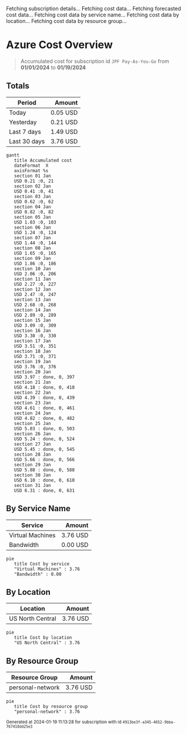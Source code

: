 Fetching subscription details...
Fetching cost data...
Fetching forecasted cost data...
Fetching cost data by service name...
Fetching cost data by location...
Fetching cost data by resource group...
# Azure Cost Overview

> Accumulated cost for subscription id `JPF Pay-As-You-Go` from **01/01/2024** to **01/19/2024**

## Totals

|Period|Amount|
|---|---:|
|Today|0.05 USD|
|Yesterday|0.21 USD|
|Last 7 days|1.49 USD|
|Last 30 days|3.76 USD|

```mermaid
gantt
   title Accumulated cost
   dateFormat  X
   axisFormat %s
   section 01 Jan
   USD 0.21 :0, 21
   section 02 Jan
   USD 0.41 :0, 41
   section 03 Jan
   USD 0.62 :0, 62
   section 04 Jan
   USD 0.82 :0, 82
   section 05 Jan
   USD 1.03 :0, 103
   section 06 Jan
   USD 1.24 :0, 124
   section 07 Jan
   USD 1.44 :0, 144
   section 08 Jan
   USD 1.65 :0, 165
   section 09 Jan
   USD 1.86 :0, 186
   section 10 Jan
   USD 2.06 :0, 206
   section 11 Jan
   USD 2.27 :0, 227
   section 12 Jan
   USD 2.47 :0, 247
   section 13 Jan
   USD 2.68 :0, 268
   section 14 Jan
   USD 2.89 :0, 289
   section 15 Jan
   USD 3.09 :0, 309
   section 16 Jan
   USD 3.30 :0, 330
   section 17 Jan
   USD 3.51 :0, 351
   section 18 Jan
   USD 3.71 :0, 371
   section 19 Jan
   USD 3.76 :0, 376
   section 20 Jan
   USD 3.97 : done, 0, 397
   section 21 Jan
   USD 4.18 : done, 0, 418
   section 22 Jan
   USD 4.39 : done, 0, 439
   section 23 Jan
   USD 4.61 : done, 0, 461
   section 24 Jan
   USD 4.82 : done, 0, 482
   section 25 Jan
   USD 5.03 : done, 0, 503
   section 26 Jan
   USD 5.24 : done, 0, 524
   section 27 Jan
   USD 5.45 : done, 0, 545
   section 28 Jan
   USD 5.66 : done, 0, 566
   section 29 Jan
   USD 5.88 : done, 0, 588
   section 30 Jan
   USD 6.10 : done, 0, 610
   section 31 Jan
   USD 6.31 : done, 0, 631
```

## By Service Name

|Service|Amount|
|---|---:|
|Virtual Machines|3.76 USD|
|Bandwidth|0.00 USD|

```mermaid
pie
   title Cost by service
   "Virtual Machines" : 3.76
   "Bandwidth" : 0.00
```

## By Location

|Location|Amount|
|---|---:|
|US North Central|3.76 USD|

```mermaid
pie
   title Cost by location
   "US North Central" : 3.76
```

## By Resource Group

|Resource Group|Amount|
|---|---:|
|personal-network|3.76 USD|

```mermaid
pie
   title Cost by resource group
   "personal-network" : 3.76
```

<sup>Generated at 2024-01-19 11:13:28 for subscription with id `4913be3f-a345-4652-9bba-767418dd25e3`</sup>
